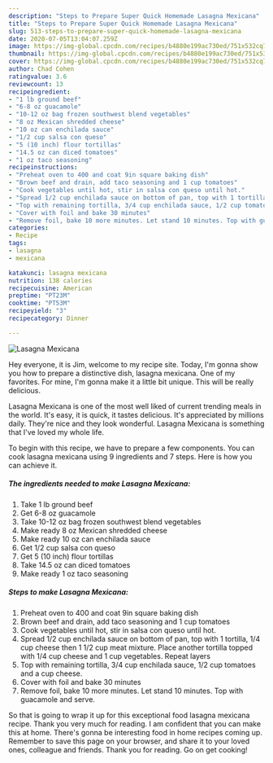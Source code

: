 ```yaml
---
description: "Steps to Prepare Super Quick Homemade Lasagna Mexicana"
title: "Steps to Prepare Super Quick Homemade Lasagna Mexicana"
slug: 513-steps-to-prepare-super-quick-homemade-lasagna-mexicana
date: 2020-07-05T13:04:07.259Z
image: https://img-global.cpcdn.com/recipes/b4880e199ac730ed/751x532cq70/lasagna-mexicana-recipe-main-photo.jpg
thumbnail: https://img-global.cpcdn.com/recipes/b4880e199ac730ed/751x532cq70/lasagna-mexicana-recipe-main-photo.jpg
cover: https://img-global.cpcdn.com/recipes/b4880e199ac730ed/751x532cq70/lasagna-mexicana-recipe-main-photo.jpg
author: Chad Cohen
ratingvalue: 3.6
reviewcount: 13
recipeingredient:
- "1 lb ground beef"
- "6-8 oz guacamole"
- "10-12 oz bag frozen southwest blend vegetables"
- "8 oz Mexican shredded cheese"
- "10 oz can enchilada sauce"
- "1/2 cup salsa con queso"
- "5 (10 inch) flour tortillas"
- "14.5 oz can diced tomatoes"
- "1 oz taco seasoning"
recipeinstructions:
- "Preheat oven to 400 and coat 9in square baking dish"
- "Brown beef and drain, add taco seasoning and 1 cup tomatoes"
- "Cook vegetables until hot, stir in salsa con queso until hot."
- "Spread 1/2 cup enchilada sauce on bottom of pan, top with 1 tortilla, 1/4 cup cheese then 1 1/2 cup meat mixture. Place another tortilla topped with 1/4 cup cheese and 1 cup vegetables. Repeat layers"
- "Top with remaining tortilla, 3/4 cup enchilada sauce, 1/2 cup tomatoes and a cup cheese."
- "Cover with foil and bake 30 minutes"
- "Remove foil, bake 10 more minutes. Let stand 10 minutes. Top with guacamole and serve."
categories:
- Recipe
tags:
- lasagna
- mexicana

katakunci: lasagna mexicana 
nutrition: 138 calories
recipecuisine: American
preptime: "PT23M"
cooktime: "PT53M"
recipeyield: "3"
recipecategory: Dinner

---
```



![Lasagna Mexicana](https://img-global.cpcdn.com/recipes/b4880e199ac730ed/751x532cq70/lasagna-mexicana-recipe-main-photo.jpg)

Hey everyone, it is Jim, welcome to my recipe site. Today, I'm gonna show you how to prepare a distinctive dish, lasagna mexicana. One of my favorites. For mine, I'm gonna make it a little bit unique. This will be really delicious.

Lasagna Mexicana is one of the most well liked of current trending meals in the world. It's easy, it is quick, it tastes delicious. It's appreciated by millions daily. They're nice and they look wonderful. Lasagna Mexicana is something that I've loved my whole life.




To begin with this recipe, we have to prepare a few components. You can cook lasagna mexicana using 9 ingredients and 7 steps. Here is how you can achieve it.

<!--inarticleads1-->

##### The ingredients needed to make Lasagna Mexicana:

1. Take 1 lb ground beef
1. Get 6-8 oz guacamole
1. Take 10-12 oz bag frozen southwest blend vegetables
1. Make ready 8 oz Mexican shredded cheese
1. Make ready 10 oz can enchilada sauce
1. Get 1/2 cup salsa con queso
1. Get 5 (10 inch) flour tortillas
1. Take 14.5 oz can diced tomatoes
1. Make ready 1 oz taco seasoning




<!--inarticleads2-->

##### Steps to make Lasagna Mexicana:

1. Preheat oven to 400 and coat 9in square baking dish
1. Brown beef and drain, add taco seasoning and 1 cup tomatoes
1. Cook vegetables until hot, stir in salsa con queso until hot.
1. Spread 1/2 cup enchilada sauce on bottom of pan, top with 1 tortilla, 1/4 cup cheese then 1 1/2 cup meat mixture. Place another tortilla topped with 1/4 cup cheese and 1 cup vegetables. Repeat layers
1. Top with remaining tortilla, 3/4 cup enchilada sauce, 1/2 cup tomatoes and a cup cheese.
1. Cover with foil and bake 30 minutes
1. Remove foil, bake 10 more minutes. Let stand 10 minutes. Top with guacamole and serve.




So that is going to wrap it up for this exceptional food lasagna mexicana recipe. Thank you very much for reading. I am confident that you can make this at home. There's gonna be interesting food in home recipes coming up. Remember to save this page on your browser, and share it to your loved ones, colleague and friends. Thank you for reading. Go on get cooking!
